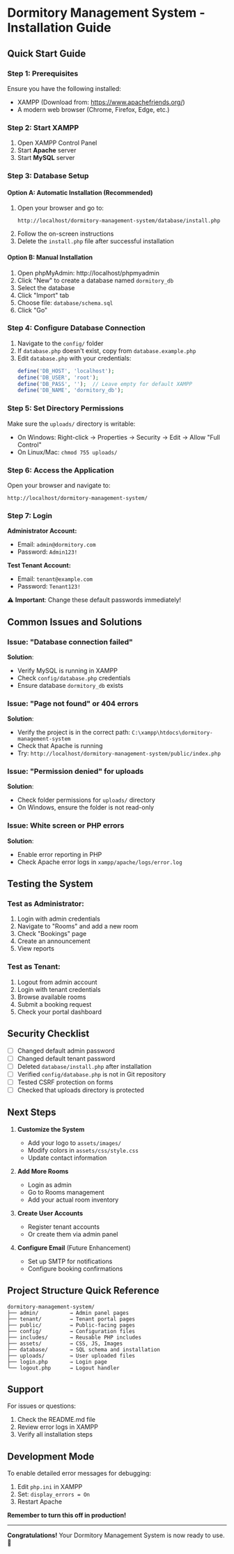 # Dormitory Management System - Installation Guide

## Quick Start Guide

### Step 1: Prerequisites
Ensure you have the following installed:
- XAMPP (Download from: https://www.apachefriends.org/)
- A modern web browser (Chrome, Firefox, Edge, etc.)

### Step 2: Start XAMPP
1. Open XAMPP Control Panel
2. Start **Apache** server
3. Start **MySQL** server

### Step 3: Database Setup

#### Option A: Automatic Installation (Recommended)
1. Open your browser and go to:
   ```
   http://localhost/dormitory-management-system/database/install.php
   ```
2. Follow the on-screen instructions
3. Delete the `install.php` file after successful installation

#### Option B: Manual Installation
1. Open phpMyAdmin: http://localhost/phpmyadmin
2. Click "New" to create a database named `dormitory_db`
3. Select the database
4. Click "Import" tab
5. Choose file: `database/schema.sql`
6. Click "Go"

### Step 4: Configure Database Connection
1. Navigate to the `config/` folder
2. If `database.php` doesn't exist, copy from `database.example.php`
3. Edit `database.php` with your credentials:
   ```php
   define('DB_HOST', 'localhost');
   define('DB_USER', 'root');
   define('DB_PASS', '');  // Leave empty for default XAMPP
   define('DB_NAME', 'dormitory_db');
   ```

### Step 5: Set Directory Permissions
Make sure the `uploads/` directory is writable:
- On Windows: Right-click → Properties → Security → Edit → Allow "Full Control"
- On Linux/Mac: `chmod 755 uploads/`

### Step 6: Access the Application
Open your browser and navigate to:
```
http://localhost/dormitory-management-system/
```

### Step 7: Login

**Administrator Account:**
- Email: `admin@dormitory.com`
- Password: `Admin123!`

**Test Tenant Account:**
- Email: `tenant@example.com`
- Password: `Tenant123!`

⚠️ **Important**: Change these default passwords immediately!

## Common Issues and Solutions

### Issue: "Database connection failed"
**Solution**: 
- Verify MySQL is running in XAMPP
- Check `config/database.php` credentials
- Ensure database `dormitory_db` exists

### Issue: "Page not found" or 404 errors
**Solution**:
- Verify the project is in the correct path: `C:\xampp\htdocs\dormitory-management-system`
- Check that Apache is running
- Try: `http://localhost/dormitory-management-system/public/index.php`

### Issue: "Permission denied" for uploads
**Solution**:
- Check folder permissions for `uploads/` directory
- On Windows, ensure the folder is not read-only

### Issue: White screen or PHP errors
**Solution**:
- Enable error reporting in PHP
- Check Apache error logs in `xampp/apache/logs/error.log`

## Testing the System

### Test as Administrator:
1. Login with admin credentials
2. Navigate to "Rooms" and add a new room
3. Check "Bookings" page
4. Create an announcement
5. View reports

### Test as Tenant:
1. Logout from admin account
2. Login with tenant credentials
3. Browse available rooms
4. Submit a booking request
5. Check your portal dashboard

## Security Checklist

- [ ] Changed default admin password
- [ ] Changed default tenant password
- [ ] Deleted `database/install.php` after installation
- [ ] Verified `config/database.php` is not in Git repository
- [ ] Tested CSRF protection on forms
- [ ] Checked that uploads directory is protected

## Next Steps

1. **Customize the System**
   - Add your logo to `assets/images/`
   - Modify colors in `assets/css/style.css`
   - Update contact information

2. **Add More Rooms**
   - Login as admin
   - Go to Rooms management
   - Add your actual room inventory

3. **Create User Accounts**
   - Register tenant accounts
   - Or create them via admin panel

4. **Configure Email** (Future Enhancement)
   - Set up SMTP for notifications
   - Configure booking confirmations

## Project Structure Quick Reference

```
dormitory-management-system/
├── admin/          → Admin panel pages
├── tenant/         → Tenant portal pages
├── public/         → Public-facing pages
├── config/         → Configuration files
├── includes/       → Reusable PHP includes
├── assets/         → CSS, JS, Images
├── database/       → SQL schema and installation
├── uploads/        → User uploaded files
├── login.php       → Login page
└── logout.php      → Logout handler
```

## Support

For issues or questions:
1. Check the README.md file
2. Review error logs in XAMPP
3. Verify all installation steps

## Development Mode

To enable detailed error messages for debugging:
1. Edit `php.ini` in XAMPP
2. Set: `display_errors = On`
3. Restart Apache

**Remember to turn this off in production!**

---

**Congratulations!** Your Dormitory Management System is now ready to use. 🎉
